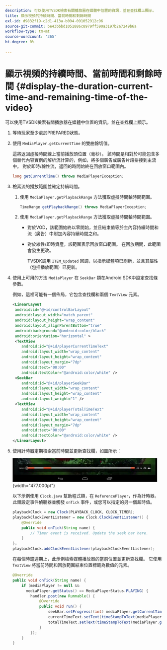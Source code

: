 ```yaml
---
description: 可以使用TVSDK檢索有關播放器在媒體中位置的資訊，並在查找欄上顯示。
title: 顯示視頻的持續時間、當前時間和剩餘時間
exl-id: d9832f19-c2d1-413a-b094-091052912c96
source-git-commit: be43bbbd1051886c8979ff590a3197b2a7249b6a
workflow-type: tm+mt
source-wordcount: '365'
ht-degree: 0%

---
```


# 顯示視頻的持續時間、當前時間和剩餘時間 {#display-the-duration-current-time-and-remaining-time-of-the-video}

可以使用TVSDK檢索有關播放器在媒體中位置的資訊，並在查找欄上顯示。

1. 等待玩家至少處於PREPARED狀態。
1. 使用 `MediaPlayer.getCurrentTime` 的雙曲餘切值。

   這將返回虛擬時間線上當前播放頭位置（毫秒）。 該時間是相對於可能包含多個替代內容實例的解析流計算的，例如，將多個廣告或廣告片段拼接到主流中。 對於即時/線性流，返回的時間始終在回放窗口範圍內。

   ```java
   long getCurrentTime() throws MediaPlayerException;
   ```

1. 檢索流的播放範圍並確定持續時間。
   1. 使用 `MediaPlayer.getPlaybackRange` 方法獲取虛擬時間軸時間範圍。

      ```java
      TimeRange getPlaybackRange() throws MediaPlayerException;
      ```

   1. 使用 `MediaPlayer.getPlaybackRange` 方法獲取虛擬時間軸時間範圍。

      * 對於VOD，該範圍始終以零開始，並且結束值等於主內容持續時間和流（廣告）中附加內容持續時間之和。
      * 對於線性/即時資產，該範圍表示回放窗口範圍。 在回放期間，此範圍會發生更改。

         TVSDK調用 `ITEM_Updated` 回調，以指示媒體項已刷新，並且其屬性（包括播放範圍）已更新。

1. 使用上可用的方法 `MediaPlayer` 在 `SeekBar` 類在Android SDK中設定查找條參數。

   例如，這裡可能有一個佈局，它包含查找欄和兩個 `TextView` 元素。

   ```xml
   <LinearLayout 
    android:id="@+id/controlBarLayout" 
    android:layout_width="match_parent" 
    android:layout_height="wrap_content" 
    android:layout_alignParentBottom="true" 
    android:background="@android:color/black" 
    android:orientation="horizontal" > 
    <TextView 
       android:id="@+id/playerCurrentTimeText" 
       android:layout_width="wrap_content" 
       android:layout_height="wrap_content" 
       android:layout_margin="7dp" 
       android:text="00:00" 
       android:textColor="@android:color/white" /> 
    <SeekBar 
       android:id="@+id/playerSeekBar" 
       android:layout_width="wrap_content" 
       android:layout_height="wrap_content" 
       android:layout_weight="1" /> 
    <TextView 
       android:id="@+id/playerTotalTimeText" 
       android:layout_width="wrap_content" 
       android:layout_height="wrap_content" 
       android:layout_margin="7dp" 
       android:text="00:00" 
       android:textColor="@android:color/white" /> 
   </LinearLayout>
   ```

1. 使用計時器定期檢索當前時間並更新查找欄，如圖所示：

   <!--<a id="fig_689CEDDD02094C0C8E91C5195F8EAD3F"></a>-->

   ![](assets/seek-bar.jpg){width="477.000pt"}

   以下示例使用 `Clock.java` 幫助程式類，在 `ReferencePlayer`，作為計時器。 此類設定事件偵聽器並觸發 `onTick` 事件，或您可以指定的另一個超時值。

   ```java
   playbackClock = new Clock(PLAYBACK_CLOCK, CLOCK_TIMER); 
   playbackClockEventListener = new Clock.ClockEventListener() { 
       @Override 
       public void onTick(String name) { 
           // Timer event is received. Update the seek bar here. 
       } 
   }; 
   playbackClock.addClockEventListener(playbackClockEventListener);
   ```

   在每個時鐘週期上，此示例檢索媒體播放器的當前位置並更新查找欄。 它使用 `TextView` 將當前時間和回放範圍結束位置標籤為數值的元素。

   ```java
   @Override 
   public void onTick(String name) { 
       if (mediaPlayer != null &&  
         mediaPlayer.getStatus() == MediaPlayerStatus.PLAYING) { 
           handler.post(new Runnable() { 
               @Override 
               public void run() { 
                   seekBar.setProgress((int) mediaPlayer.getCurrentTime()); 
                   currentTimeText.setText(timeStampToText(mediaPlayer.getCurrentTime())); 
                   totalTimeText.setText(timeStampToText(mediaPlayer.getPlaybackRange().getEnd())); 
               } 
           }); 
       } 
   } 
   ```
